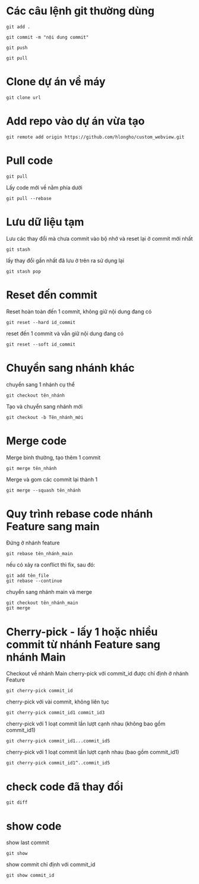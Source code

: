 # Các câu lệnh git thường dùng
```
git add .
```
```
git commit -m "nội dung commit"
```
```
git push
```
```
git pull
```
# Clone dự án về máy
```
git clone url
```

# Add repo vào dự án vừa tạo
```
git remote add origin https://github.com/hlongho/custom_webview.git
```
# Pull code
```
git pull
```
Lấy code mới về nằm phía dưới
```
git pull --rebase
```
# Lưu dữ liệu tạm 
Lưu các thay đổi mà chưa commit vào bộ nhớ và reset lại ở commit mới nhất
```
git stash
```
lấy thay đổi gần nhất đã lưu ở trên ra sử dụng lại
```
git stash pop
```
# Reset đến commit
Reset hoàn toàn đến 1 commit, không giữ nội dung đang có
```
git reset --hard id_commit
```
reset đến 1 commit và vẫn giữ nội dung đang có
```
git reset --soft id_commit
```
# Chuyển sang nhánh khác
chuyển sang 1 nhánh cụ thể
```
git checkout tên_nhánh
```
Tạo và chuyển sang nhánh mới
```
git checkout -b Tên_nhánh_mới
```
# Merge code
Merge bình thường, tạo thêm 1 commit
```
git merge tên_nhánh
```
Merge và gom các commit lại thành 1
```
git merge --squash tên_nhánh
```
# Quy trình rebase code nhánh Feature sang main
Đứng ở nhánh feature
```
git rebase tên_nhánh_main
```
nếu có xảy ra conflict thì fix, sau đó:
```
git add tên_file
git rebase --continue
```
chuyển sang nhánh main và merge
```
git checkout tên_nhánh_main
git merge
```
# Cherry-pick - lấy 1 hoặc nhiều commit từ nhánh Feature sang nhánh Main
Checkout về nhánh Main
cherry-pick với commit_id được chỉ định ở nhánh Feature
```
git cherry-pick commit_id
```
cherry-pick với vài commit, không liên tục
```
git cherry-pick commit_id1 commit_id3
```
cherry-pick với 1 loạt commit lần lượt cạnh nhau (không bao gồm commit_id1)
```
git cherry-pick commit_id1...commit_id5
```
cherry-pick với 1 loạt commit lần lượt cạnh nhau (bao gồm commit_id1)
```
git cherry-pick commit_id1^..commit_id5
```
# check code đã thay đổi
```
git diff
```
# show code 
show last commit
```
git show
```
show commit chỉ định với commit_id
```
git show commit_id
```
